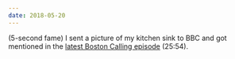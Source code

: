 ```yaml
---
date: 2018-05-20
---
```


(5-second fame) I sent a picture of my kitchen sink to BBC and got mentioned in the [latest Boston Calling episode](https://www.bbc.co.uk/programmes/w3cswg8c) (25:54).
